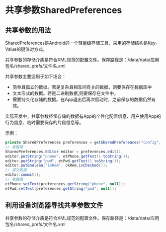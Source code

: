 # 共享参数SharedPreferences

## 共享参数的用法

SharedPreferences是Android的一个轻量级存储工具，采用的存储结构是Key-Value的键值对方式。

共享参数的存储介质是符合XML规范的配置文件。保存路径是：/data/data/应用包名/shared_prefs/文件名.xml

共享参数主要适用于如下场合：

- 简单且孤立的数据。若是复杂且相互间有关的数据，则要保存在数据库中
- 文本形式的数据。若是二进制数据,则要保存在文件中。
- 需要持久化存储的数据。在App退出后再次启动时，之前保存的数据仍然有效。


实际开发中，共享参数经常存储的数据有App的个性化配置信息、用户使用App的行为信息、临时需要保存的片段信息等。

示例：
```java
private SharedPreferences preferences = getSharedPreferences("config", Context.MODE_PRIVATE);
// 放数据
SharedPreferences.Editor editor = preferences.edit();
editor.putString("phone", etPhone.getText().toString());
editor.putString("pwd", etPwd.getText().toString());
editor.putBoolean("isRem", ckRem.isChecked());
// 提交数据
editor.commit();
// 取数据
etPhone.setText(preferences.getString("phone", null));
etPwd.setText(preferences.getString("pwd", null));
```

## 利用设备浏览器寻找共享参数文件

共享参数的存储介质是符合XML规范的配置文件。保存路径是：/data/data/应用包名/shared_prefs/文件名.xml
